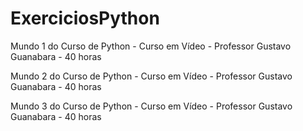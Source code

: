 # ExerciciosPython
 Mundo 1 do Curso de Python - Curso em Vídeo - Professor Gustavo Guanabara - 40 horas 
 
 Mundo 2 do Curso de Python - Curso em Vídeo - Professor Gustavo Guanabara - 40 horas
 
 Mundo 3 do Curso de Python - Curso em Vídeo - Professor Gustavo Guanabara - 40 horas
